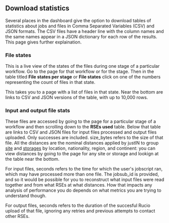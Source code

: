 ## Download statistics

Several places in the dashboard give the option to download tables of
statistics about jobs and files in Comma Separated Variables (CSV) and JSON
formats. The CSV files have a header line with the column names and the same
names appear in a JSON dictionary for each row of the results. This page
gives further explaination. 

### File states

This is a live view of the states of the files during one stage of a
particular workflow. Go to the page for that workflow or for the stage. Then
in the table titled **File states per stage** or **File states** click on
one of the numbers representing the count of files in that state.

This takes you to a page with a list of files in that state. Near the bottom
are links to CSV and JSON versions of the table, with up to 10,000 rows. 

### Input and output file stats

These files are accessed by going to the page for a particular stage of a
workflow and then scrolling down to the **RSEs used** table. Below that
table are links to CSV and JSON files for input files processed and output
files uploaded. Only successes are included. size_bytes refers to the size
of that file. All the distances are the nominal distances applied by justIN
to group 
[site](https://justin-dev.dune.hep.ac.uk/dashboard/?method=list-sites) and 
[storages](https://justin-dev.dune.hep.ac.uk/dashboard/?method=list-storages) 
by location, nationality, region, and continent:
you can view distances by going to the page for any site or storage and
lookign at the table near the bottom.

For input files, seconds refers to the time for which the user's jobscript ran, 
which may have processed more than one file. The jobsub_id is provided, and so
it would be possible for you to reconstruct what input files were read 
together and from what RSEs at what distances. How that impacts any analysis of
performance you do depends on what metrics you are trying to understand
though.

For output files, seconds refers to the duration of the succesful Rucio upload
of that file, ignoring any retries and previous attempts to contact other
RSEs. 
